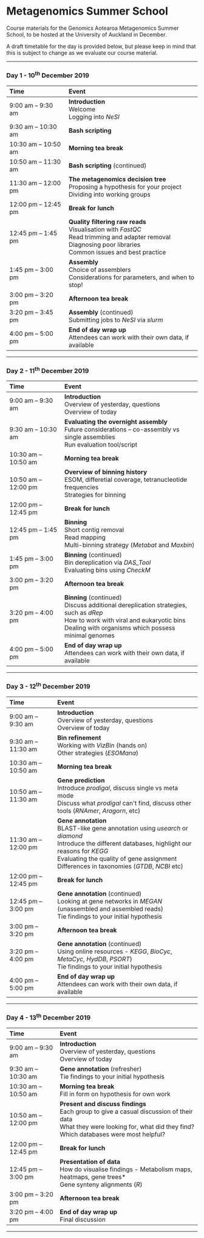 # Metagenomics Summer School

Course materials for the Genomics Aotearoa Metagenomics Summer School, to be hosted at the University of Auckland in December.

A draft timetable for the day is provided below, but please keep in mind that this is subject to change as we evaluate our course material.

----

### Day 1 - 10<sup>th</sup> December 2019

|Time|Event|
|:---|:---|
|9:00 am – 9:30 am|**Introduction**<br>Welcome<br>Logging into *NeSI*|
|9:30 am – 10:30 am|**Bash scripting**|
|10:30 am – 10:50 am|**Morning tea break**|
|10:50 am – 11:30 am|**Bash scripting** (continued)|
|11:30 am – 12:00 pm|**The metagenomics decision tree**<br>Proposing a hypothesis for your project<br>Dividing into working groups|
|12:00 pm – 12:45 pm|**Break for lunch**|
|12:45 pm – 1:45 pm|**Quality filtering raw reads**<br>Visualisation with *FastQC*<br>Read trimming and adapter removal<br>Diagnosing poor libraries<br>Common issues and best practice|
|1:45 pm – 3:00 pm|**Assembly**<br>Choice of assemblers<br>Considerations for parameters, and when to stop!|
|3:00 pm – 3:20 pm|**Afternoon tea break**|
|3:20 pm – 3:45 pm|**Assembly** (continued)<br>Submitting jobs to *NeSI* via *slurm*|
|4:00 pm – 5:00 pm|**End of day wrap up**<br>Attendees can work with their own data, if available|

----

### Day 2 - 11<sup>th</sup> December 2019

|Time|Event|
|:---|:---|
|9:00 am – 9:30 am|**Introduction**<br>Overview of yesterday, questions<br>Overview of today|
|9:30 am – 10:30 am|**Evaluating the overnight assembly**<br>Future considerations – co-assembly vs single assemblies<br>Run evaluation tool/script|
|10:30 am – 10:50 am|**Morning tea break**|
|10:50 am – 12:00 pm|**Overview of binning history**<br>ESOM, differetial coverage, tetranucleotide frequencies<br>Strategies for binning|
|12:00 pm – 12:45 pm|**Break for lunch**|
|12:45 pm – 1:45 pm|**Binning**<br>Short contig removal<br>Read mapping<br>Multi-binning strategy (*Metabat* and *Maxbin*)|
|1:45 pm – 3:00 pm|**Binning** (continued)<br>Bin dereplication via *DAS_Tool*<br>Evaluating bins using *CheckM*|
|3:00 pm – 3:20 pm|**Afternoon tea break**|
|3:20 pm – 4:00 pm|**Binning** (continued)<br>Discuss additional dereplication strategies, such as *dRep*<br>How to work with viral and eukaryotic bins<br>Dealing with organisms which possess minimal genomes|
|4:00 pm – 5:00 pm|**End of day wrap up**<br>Attendees can work with their own data, if available|

----

### Day 3 - 12<sup>th</sup> December 2019

|Time|Event|
|:---|:---|
|9:00 am – 9:30 am|**Introduction**<br>Overview of yesterday, questions<br>Overview of today|
|9:30 am – 11:30 am|**Bin refinement**<br>Working with *VizBin* (hands on)<br>Other strategies (*ESOMana*)|
|10:30 am – 10:50 am|**Morning tea break**|
|10:50 am – 11:30 am|**Gene prediction**<br>Introduce *prodigal*, discuss single vs meta mode<br>Discuss what *prodigal* can't find, discuss other tools (*RNAmer*, *Aragorn*, etc)|
|11:30 am – 12:00 pm|**Gene annotation**<br>BLAST-like gene annotation using *usearch* or *diamond*<br>Introduce the different databases, highlight our reasons for *KEGG*<br>Evaluating the quality of gene assignment<br>Differences in taxonomies (*GTDB*, *NCBI* etc)|
|12:00 pm – 12:45 pm|**Break for lunch**|
|12:45 pm – 3:00 pm|**Gene annotation** (continued)<br>Looking at gene networks in *MEGAN* (unassembled and assembled reads)<br>Tie findings to your initial hypothesis|
|3:00 pm – 3:20 pm|**Afternoon tea break**|
|3:20 pm – 4:00 pm|**Gene annotation** (continued)<br>Using online resources - *KEGG*, *BioCyc*, *MetaCyc*, *HydDB*, *PSORT*)<br>Tie findings to your initial hypothesis|
|4:00 pm – 5:00 pm|**End of day wrap up**<br>Attendees can work with their own data, if available|

----

### Day 4 - 13<sup>th</sup> December 2019

|Time|Event|
|:---|:---|
|9:00 am – 9:30 am|**Introduction**<br>Overview of yesterday, questions<br>Overview of today|
|9:30 am – 10:30 am|**Gene annotation** (refresher)<br>Tie findings to your initial hypothesis|
|10:30 am – 10:50 am|**Morning tea break**<br>Fill in form on hypothesis for own work|
|10:50 am – 12:00 pm|**Present and discuss findings**<br>Each group to give a casual discussion of their data<br>What they were looking for, what did they find?<br>Which databases were most helpful?|
|12:00 pm – 12:45 pm|**Break for lunch**|
|12:45 pm – 3:00 pm|**Presentation of data**<br>How do visualise findings - Metabolism maps, heatmaps, gene trees*<br>Gene synteny alignments (*R*)|
|3:00 pm – 3:20 pm|**Afternoon tea break**|
|3:20 pm – 4:00 pm|**End of day wrap up**<br>Final discussion|

----